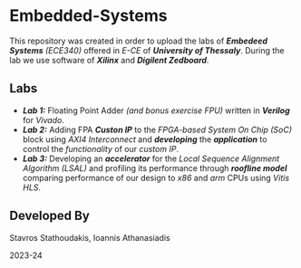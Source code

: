 # Embedded-Systems

This repository was created in order to upload the labs of ***Embedeed Systems*** *(ECE340)* offered in *E-CE* of ***University of Thessaly***. During the lab we use software of ***Xilinx*** and ***Digilent Zedboard***.

## Labs

- ***Lab 1:*** Floating Point Adder *(and bonus exercise FPU)* written in ***Verilog*** for *Vivado*.
- ***Lab 2:*** Adding FPA ***Custon IP*** to the *FPGA-based System On Chip (SoC)* block using *AXI4 Interconnect* and ***developing*** the ***application*** to control the *functionality* of our *custom IP*.
- ***Lab 3:*** Developing an ***accelerator*** for the *Local Sequence Alignment Algorithm (LSAL)* and profiling its performance through ***roofline model*** comparing performance of our design to *x86* and *arm* CPUs using *Vitis HLS*.

## Developed By
Stavros Stathoudakis,
Ioannis Athanasiadis

2023-24
